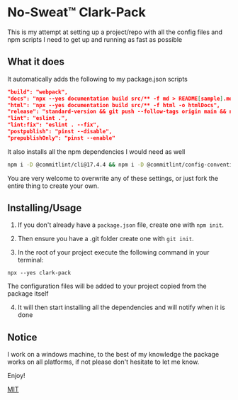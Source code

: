 # No-Sweat™ Clark-Pack

This is my attempt at setting up a project/repo with all the config files and npm scripts I need to get up and running as fast as possible

## What it does

It automatically adds the following to my package.json scripts

```json
"build": "webpack",
"docs": "npx --yes documentation build src/** -f md > README[sample].md",
"html": "npx --yes documentation build src/** -f html -o htmlDocs",
"release": "standard-version && git push --follow-tags origin main && npm publish",
"lint": "eslint .",
"lint:fix": "eslint . --fix",
"postpublish": "pinst --disable",
"prepublishOnly": "pinst --enable"
```

It also installs all the npm dependencies I would need as well

```bash
npm i -D @commitlint/cli@17.4.4 && npm i -D @commitlint/config-conventional@17.4.4 && npm i -D chalk@4.1.2 && npm i -D commitlint-with-husky@1.0.10 && npm i -D eslint-config-clickwithclark@3.2.4 && npm i -D husky@8.0.3 && npm i -D pinst@3.0.0 && npm i -D standard-version@9.5.0 && npm i -D terser-webpack-plugin@5.3.7 && npm i -D webpack-cli@4.10.0 && npm i -D webpack@5.76.1 && npx --yes husky install && npx --yes husky add .husky/commit-msg "npx --yes commitlint --edit \"$1\""

```

You are very welcome to overwrite any of these settings, or just fork the entire thing to create your own.

## Installing/Usage

1. If you don't already have a `package.json` file, create one with `npm init`.

2. Then ensure you have a .git folder create one with `git init`.

3. In the root of your project execute the following command in your terminal:

```
npx --yes clark-pack
```

The configuration files will be added to your project copied from the package itself

4. It will then start installing all the dependencies and will notify when it is done

## Notice

I work on a windows machine, to the best of my knowledge the package works on all platforms, if not please don't hesitate to let me know.

Enjoy!

[MIT](https://raw.githubusercontent.com/clickwithclark/clark-pack/main/LICENSE)
